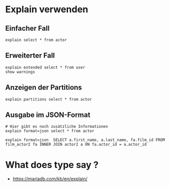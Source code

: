 # Explain verwenden 

## Einfacher Fall 

```
explain select * from actor 
```

## Erweiterter Fall
```
explain extended select * from user 
show warnings 
```

## Anzeigen der Partitions 

```
explain partitions select * from actor 
```


## Ausgabe im JSON-Format 

```
# Hier gibt es noch zusätzliche Informationen 
explain format=json select * from actor 
```

```
explain format=json  SELECT a.first_name, a.last_name, fa.film_id FROM film_actor2 fa INNER JOIN actor2 a ON fa.actor_id = a.actor_id

```

# What does type say ? 

* https://mariadb.com/kb/en/explain/
